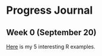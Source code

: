 # Progress Journal

## Week 0 (September 20)

[Here](/files/safak_homework_0.html) is my 5 interesting R examples.